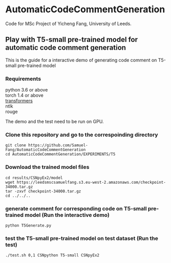 # AutomaticCodeCommentGeneration
Code for MSc Project of Yicheng Fang, University of Leeds.
## Play with T5-small pre-trained model for automatic code comment generation
This is the guide for a interactive demo of generating code comment on T5-small pre-trained model
### Requirements
python 3.6 or above  
torch 1.4 or above  
[transformers](https://github.com/huggingface/transformers)  
ntlk  
rouge   
  
The demo and the test need to be run on GPU.
### Clone this repository and go to the correspoinding directory
```
git clone https://github.com/Samuel-Fang/AutomaticCodeCommentGeneration
cd AutomaticCodeCommentGeneration/EXPERIMENTS/T5
```
### Download the trained model files
```
cd results/CSNpyEx2/model
wget https://leedsmscsamuelfang.s3.eu-west-2.amazonaws.com/checkpoint-34000.tar.gz
tar -zxvf checkpoint-34000.tar.gz
cd ../../..
```
### generate comment for corresponding code on T5-small pre-trained model (Run the interactive demo)
```
python T5Generate.py
```

### test the T5-small pre-trained model on test dataset (Run the test)
```
./test.sh 0,1 CSNpython T5-small CSNpyEx2
```
